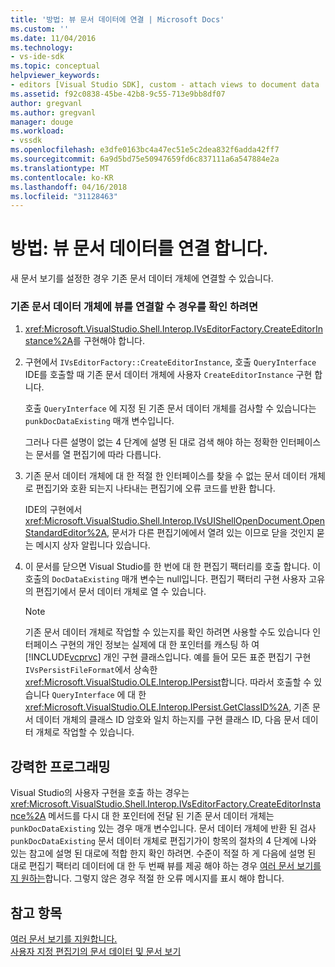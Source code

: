 ```yaml
---
title: '방법: 뷰 문서 데이터에 연결 | Microsoft Docs'
ms.custom: ''
ms.date: 11/04/2016
ms.technology:
- vs-ide-sdk
ms.topic: conceptual
helpviewer_keywords:
- editors [Visual Studio SDK], custom - attach views to document data
ms.assetid: f92c0838-45be-42b8-9c55-713e9bb8df07
author: gregvanl
ms.author: gregvanl
manager: douge
ms.workload:
- vssdk
ms.openlocfilehash: e3dfe0163bc4a47ec51e5c2dea832f6adda42ff7
ms.sourcegitcommit: 6a9d5bd75e50947659fd6c837111a6a547884e2a
ms.translationtype: MT
ms.contentlocale: ko-KR
ms.lasthandoff: 04/16/2018
ms.locfileid: "31128463"
---
```

# <a name="how-to-attach-views-to-document-data"></a>방법: 뷰 문서 데이터를 연결 합니다.
새 문서 보기를 설정한 경우 기존 문서 데이터 개체에 연결할 수 있습니다.  
  
### <a name="to-determine-if-you-can-attach-a-view-to-an-existing-document-data-object"></a>기존 문서 데이터 개체에 뷰를 연결할 수 경우를 확인 하려면  
  
1.  <xref:Microsoft.VisualStudio.Shell.Interop.IVsEditorFactory.CreateEditorInstance%2A>를 구현해야 합니다.  
  
2.  구현에서 `IVsEditorFactory::CreateEditorInstance`, 호출 `QueryInterface` IDE를 호출할 때 기존 문서 데이터 개체에 사용자 `CreateEditorInstance` 구현 합니다.  
  
     호출 `QueryInterface` 에 지정 된 기존 문서 데이터 개체를 검사할 수 있습니다는 `punkDocDataExisting` 매개 변수입니다.  
  
     그러나 다른 설명이 없는 4 단계에 설명 된 대로 검색 해야 하는 정확한 인터페이스는 문서를 열 편집기에 따라 다릅니다.  
  
3.  기존 문서 데이터 개체에 대 한 적절 한 인터페이스를 찾을 수 없는 문서 데이터 개체로 편집기와 호환 되는지 나타내는 편집기에 오류 코드를 반환 합니다.  
  
     IDE의 구현에서 <xref:Microsoft.VisualStudio.Shell.Interop.IVsUIShellOpenDocument.OpenStandardEditor%2A>, 문서가 다른 편집기에에서 열려 있는 이므로 닫을 것인지 묻는 메시지 상자 알립니다 있습니다.  
  
4.  이 문서를 닫으면 Visual Studio를 한 번에 대 한 편집기 팩터리를 호출 합니다. 이 호출의 `DocDataExisting` 매개 변수는 null입니다. 편집기 팩터리 구현 사용자 고유의 편집기에서 문서 데이터 개체로 열 수 있습니다.  
  
    > [!NOTE]
    >  기존 문서 데이터 개체로 작업할 수 있는지를 확인 하려면 사용할 수도 있습니다 인터페이스 구현의 개인 정보는 실제에 대 한 포인터를 캐스팅 하 여 [!INCLUDE[vcprvc](../code-quality/includes/vcprvc_md.md)] 개인 구현 클래스입니다. 예를 들어 모든 표준 편집기 구현 `IVsPersistFileFormat`에서 상속한 <xref:Microsoft.VisualStudio.OLE.Interop.IPersist>합니다. 따라서 호출할 수 있습니다 `QueryInterface` 에 대 한 <xref:Microsoft.VisualStudio.OLE.Interop.IPersist.GetClassID%2A>, 기존 문서 데이터 개체의 클래스 ID 암호와 일치 하는지를 구현 클래스 ID, 다음 문서 데이터 개체로 작업할 수 있습니다.  
  
## <a name="robust-programming"></a>강력한 프로그래밍  
 Visual Studio의 사용자 구현을 호출 하는 경우는 <xref:Microsoft.VisualStudio.Shell.Interop.IVsEditorFactory.CreateEditorInstance%2A> 메서드를 다시 대 한 포인터에 전달 된 기존 문서 데이터 개체는 `punkDocDataExisting` 있는 경우 매개 변수입니다. 문서 데이터 개체에 반환 된 검사 `punkDocDataExisting` 문서 데이터 개체로 편집기가이 항목의 절차의 4 단계에 나와 있는 참고에 설명 된 대로에 적합 한지 확인 하려면. 수준이 적절 하 게 다음에 설명 된 대로 편집기 팩터리 데이터에 대 한 두 번째 뷰를 제공 해야 하는 경우 [여러 문서 보기를 지 원하는](../extensibility/supporting-multiple-document-views.md)합니다. 그렇지 않은 경우 적절 한 오류 메시지를 표시 해야 합니다.  
  
## <a name="see-also"></a>참고 항목  
 [여러 문서 보기를 지원합니다.](../extensibility/supporting-multiple-document-views.md)   
 [사용자 지정 편집기의 문서 데이터 및 문서 보기](../extensibility/document-data-and-document-view-in-custom-editors.md)